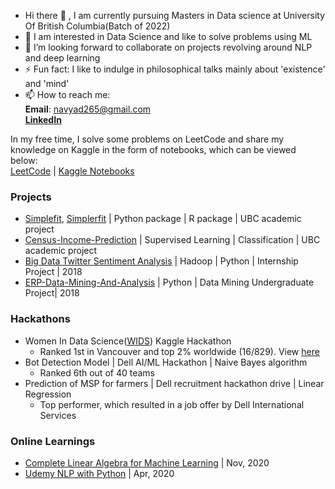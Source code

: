 -  Hi there 👋 , I am currently pursuing Masters in Data science at University Of British Columbia(Batch of 2022)
-  💞️ I am interested in Data Science and like to solve problems using ML
-  👀 I’m looking forward to collaborate on projects revolving around NLP and deep learning
-  ⚡ Fun fact: I like to indulge in philosophical talks mainly about 'existence' and 'mind'
-  📫 How to reach me:   
              **Email**: navyad265@gmail.com    
              [**LinkedIn**](https://www.linkedin.com/in/navya-dahiya/)

In my free time, I solve some problems on LeetCode and share my knowledge on Kaggle in the form of notebooks, which can be viewed below:  
[LeetCode](https://leetcode.com/Navya_Dahiya/) | [Kaggle Notebooks](https://www.kaggle.com/navya265/code)

### Projects
- [Simplefit](https://github.com/nd265/simplefit), [Simplerfit](https://github.com/nd265/simplerfit) | Python package | R package | UBC academic project
- [Census-Income-Prediction](https://github.com/nd265/census-income-prediction) | Supervised Learning | Classification | UBC academic project
- [Big Data Twitter Sentiment Analysis](https://github.com/nd265/Big-Data-Twitter-Sentiment-Analysis) | Hadoop | Python | Internship Project | 2018
- [ERP-Data-Mining-And-Analysis](https://github.com/nd265/ERP-Analysis-and-Course-Recommendation-System) | Python | Data Mining Undergraduate Project| 2018

### Hackathons
- Women In Data Science([WIDS](https://www.kaggle.com/c/widsdatathon2022)) Kaggle Hackathon 
  - Ranked 1st in Vancouver and top 2% worldwide (16/829). View [here](https://www.kaggle.com/navya265/competitions?tab=completed)
- Bot Detection Model | Dell AI/ML Hackathon | Naive Bayes algorithm
  - Ranked 6th out of 40 teams
- Prediction of MSP for farmers | Dell recruitment hackathon drive | Linear Regression
  - Top performer, which resulted in a job offer by Dell International Services

### Online Learnings
- [Complete Linear Algebra for Machine Learning](https://www.udemy.com/certificate/UC-9acbaaba-2443-430a-87ad-51e655d8602a/) | Nov, 2020
- [Udemy NLP with Python](https://www.udemy.com/certificate/UC-a2855f73-9b80-4c32-87c9-f61f7283bf66/) | Apr, 2020
